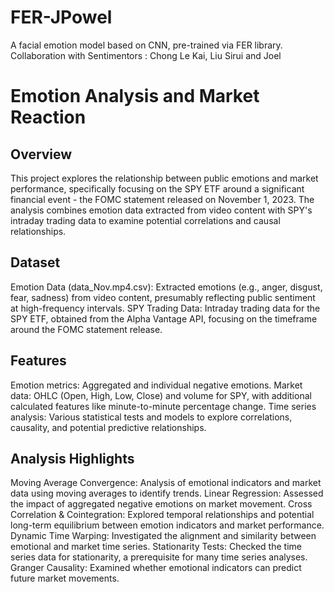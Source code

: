 # FER-JPowel
A facial emotion model based on CNN, pre-trained via FER library. Collaboration with Sentimentors : Chong Le Kai, Liu Sirui and Joel

# Emotion Analysis and Market Reaction

## Overview

This project explores the relationship between public emotions and market performance, specifically focusing on the SPY ETF around a significant financial event - the FOMC statement released on November 1, 2023. The analysis combines emotion data extracted from video content with SPY's intraday trading data to examine potential correlations and causal relationships.

## Dataset

Emotion Data (data_Nov.mp4.csv): Extracted emotions (e.g., anger, disgust, fear, sadness) from video content, presumably reflecting public sentiment at high-frequency intervals.
SPY Trading Data: Intraday trading data for the SPY ETF, obtained from the Alpha Vantage API, focusing on the timeframe around the FOMC statement release.

## Features

Emotion metrics: Aggregated and individual negative emotions.
Market data: OHLC (Open, High, Low, Close) and volume for SPY, with additional calculated features like minute-to-minute percentage change.
Time series analysis: Various statistical tests and models to explore correlations, causality, and potential predictive relationships.

## Analysis Highlights

Moving Average Convergence: Analysis of emotional indicators and market data using moving averages to identify trends.
Linear Regression: Assessed the impact of aggregated negative emotions on market movement.
Cross Correlation & Cointegration: Explored temporal relationships and potential long-term equilibrium between emotion indicators and market performance.
Dynamic Time Warping: Investigated the alignment and similarity between emotional and market time series.
Stationarity Tests: Checked the time series data for stationarity, a prerequisite for many time series analyses.
Granger Causality: Examined whether emotional indicators can predict future market movements.
